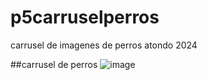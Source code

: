 # p5carruselperros
carrusel de imagenes de perros atondo 2024

##carrusel de perros
![image](https://github.com/user-attachments/assets/e76c621d-0e54-4a53-af37-24015dab7b0a)
